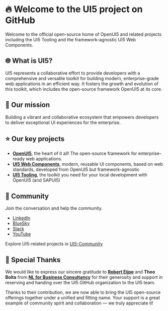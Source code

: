 # :fire: Welcome to the UI5 project on GitHub

Welcome to the official open-source home of OpenUI5 and related projects including the UI5 Tooling and the framework-agnostic UI5 Web Components.

## :globe_with_meridians: What is UI5?

UI5 represents a collaborative effort to provide developers with a comprehensive and versatile toolkit for building modern, enterprise-grade web applications in an efficient way. It fosters the growth and evolution of this toolkit, which includes the open-source framework OpenUI5 at its core. 

## :rocket: Our mission 

Building a vibrant and collaborative ecosystem that empowers developers to deliver exceptional UI experiences for the enterprise.

## :star: Our key projects

* [**OpenUI5**](https://sdk.openui5.org/), the heart of it all! The open-source framework for enterprise-ready web applications.
* [**UI5 Web Components**](https://sap.github.io/ui5-webcomponents/), modern, reusable UI components, based on web standards, developed from OpenUI5 but framework-agnostic
* [**UI5 Tooling**](https://sap.github.io/ui5-tooling/), the toolkit you need for your local development with OpenUI5 (and SAPUI5)

<!--
Besides our key projects you will find here also official documentation and relevant learning content:

OpenUI5 Documentation ()
Tutorials()
-->

## :speech_balloon: Community

Join the conversation and help the community.

* [LinkedIn](https://www.linkedin.com/company/openui5) 
* [BlueSky](https://bsky.app/profile/ui5.bsky.social)
* [Slack](https://ui5-slack-invite.cfapps.eu10.hana.ondemand.com/) 
* [YouTube](https://www.youtube.com/user/openui5videos) 
<!--* [Announcements](https://github.com/ui5/announcements)-->

Explore UI5-related projects in [UI5-Community](https://github.com/UI5-community) 

## :pray: Special Thanks

We would like to express our sincere gratitude to [**Robert Eijpe**](https://github.com/raeijpe) and **Theo Bolta** from [**NL for Business Consultancy**](https://www.nl4b.com/) for their generosity and support in reserving and handing over the UI5 GitHub organization to the UI5 team.

Thanks to their contribution, we are now able to bring the UI5 open-source offerings together under a unified and fitting name. Your support is a great example of community spirit and collaboration — we truly appreciate it!
